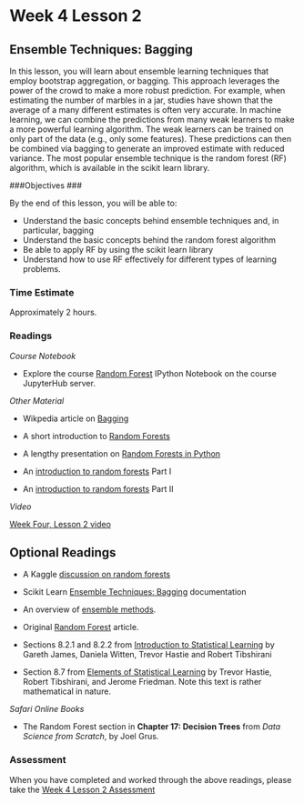 # Week 4 Lesson 2 #
## Ensemble Techniques: Bagging ##

In this lesson, you will learn about ensemble learning techniques that
employ bootstrap aggregation, or bagging. This approach leverages the
power of the crowd to make a more robust prediction. For example, when
estimating the number of marbles in a jar, studies have shown that the
average of a many different estimates is often very accurate. In machine
learning, we can combine the predictions from many weak learners to make
a more powerful learning algorithm. The weak learners can be trained on
only part of the data (e.g., only some features). These predictions can
then be combined via bagging to generate an improved estimate with
reduced variance. The most popular ensemble technique is the random
forest (RF) algorithm, which is available in the scikit learn library.


###Objectives ###

By the end of this lesson, you will be able to:

- Understand the basic concepts behind ensemble techniques and, in particular, bagging
- Understand the basic concepts behind the random forest algorithm
- Be able to apply RF by using the scikit learn library
- Understand how to use RF effectively for different types of learning problems.

### Time Estimate ###

Approximately 2 hours.

### Readings ####

_Course Notebook_

- Explore the course [Random Forest][l2nb]
IPython Notebook on the course JupyterHub server.

_Other Material_

- Wikpedia article on [Bagging][wb]

- A short introduction to [Random Forests][frf]
- A lengthy presentation on [Random Forests in Python][yrfp]

- An [introduction to random forests][arf1] Part I
- An [introduction to random forests][arf2] Part II

_Video_

[Week Four, Lesson 2 video][lv]

## Optional Readings ##

- A Kaggle [discussion on random forests][krf]
- Scikit Learn [Ensemble Techniques: Bagging][seba] documentation
- An overview of [ensemble methods][ema].

- Original [Random Forest][orf] article.

- Sections 8.2.1 and 8.2.2 from [Introduction to Statistical Learning][isl]  by
Gareth James, Daniela Witten, Trevor Hastie and Robert Tibshirani
- Section 8.7 from [Elements of Statistical Learning][esl] by Trevor
Hastie, Robert Tibshirani, and Jerome Friedman. Note this text is rather
mathematical in nature.

_Safari Online Books_

- The Random Forest section in **Chapter 17: Decision Trees** from _Data Science from Scratch_, by Joel Grus.

### Assessment ###

When you have completed and worked through the above readings, please take the [Week 4 Lesson 2 Assessment][la]

[l2nb]: ../notebooks/intro2rf.ipynb

[lv]: https://mediaspace.illinois.edu/media/w4l2/1_40t6rckl
[la]: https://learn.illinois.edu/mod/quiz/view.php?id=

[seba]: http://scikit-learn.org/stable/modules/ensemble.html#bagging

[frf]: http://fastml.com/intro-to-random-forests/
[yrfp]: http://blog.yhat.com/posts/random-forests-in-python.html
[arf1]: http://www.analyticsvidhya.com/blog/2014/06/introduction-random-forest-simplified/
[arf2]: http://www.analyticsvidhya.com/blog/2015/09/random-forest-algorithm-multiple-challenges/
[krf]: https://www.kaggle.com/c/titanic/details/getting-started-with-random-forests

[wb]: https://en.wikipedia.org/wiki/Bootstrap_aggregating

[orf]: http://www.stat.berkeley.edu/~breiman/randomforest2001.pdf
[ema]: http://www.cs.ucl.ac.uk/fileadmin/UCL-CS/research/Research_Notes/RN_11_02.pdf

[isl]: http://www-bcf.usc.edu/~gareth/ISL/
[esl]: http://statweb.stanford.edu/~tibs/ElemStatLearn/
